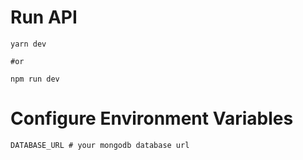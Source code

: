 # Run API

    yarn dev

    #or
    
    npm run dev

# Configure Environment Variables

    DATABASE_URL # your mongodb database url   